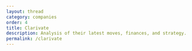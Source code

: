 ```yaml
---
layout: thread
category: companies
order: 4
title: Clarivate
description: Analysis of their latest moves, finances, and strategy.
permalink: /clarivate
---
```

